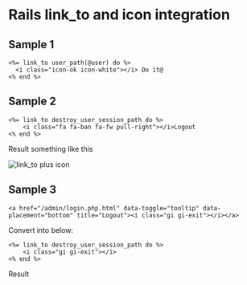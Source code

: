 # Rails link_to and icon integration

## Sample 1

	<%= link_to user_path(@user) do %>
	  <i class="icon-ok icon-white"></i> Do it@
	<% end %>

## Sample 2

	<%= link_to destroy_user_session_path do %>
        <i class="fa fa-ban fa-fw pull-right"></i>Logout
    <% end %>

Result something like this

![link_to plus icon](http://res.cloudinary.com/medio/image/upload/v1471970830/result_vldi09.png)

## Sample 3

	<a href="/admin/login.php.html" data-toggle="tooltip" data-placement="bottom" title="Logout"><i class="gi gi-exit"></i></a>

Convert into below:

	<%= link_to destroy_user_session_path do %>
        <i class="gi gi-exit"></i>
    <% end %>

Result 

![]()    	     	
